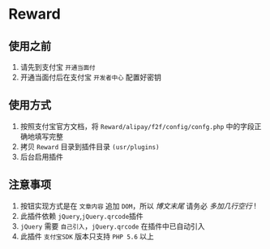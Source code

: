 # Reward

## 使用之前
  1. 请先到支付宝 `开通当面付`
  2. 开通当面付后在支付宝 `开发者中心` 配置好密钥

## 使用方式 
  1. 按照支付宝官方文档，将 `Reward/alipay/f2f/config/confg.php` 中的字段正确地填写完整
  2. 拷贝 `Reward` 目录到插件目录 `(usr/plugins)`
  3. 后台启用插件

## 注意事项
  1. 按钮实现方式是在 `文章内容` 追加 `DOM`，所以 *博文末尾* 请务必 *多加几行空行* !
  2. 此插件依赖 `jQuery`,`jQuery.qrcode`插件
  3. `jQuery` 需要 `自己引入`，`jQuery.qrcode` 在插件中已自动引入
  4. 此插件 `支付宝SDK` 版本只支持 `PHP 5.6` 以上
